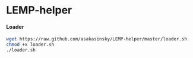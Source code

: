 LEMP-helper
===========

#### Loader

```bash
wget https://raw.github.com/asakasinsky/LEMP-helper/master/loader.sh
chmod +x loader.sh
./loader.sh
```
